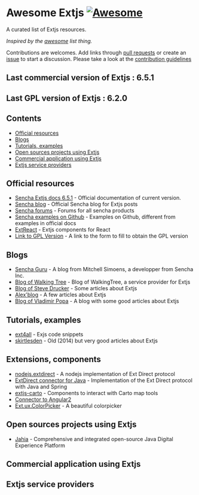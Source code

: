 # Awesome Extjs [![Awesome](https://cdn.rawgit.com/sindresorhus/awesome/d7305f38d29fed78fa85652e3a63e154dd8e8829/media/badge.svg)](https://github.com/sindresorhus/awesome)

A curated list of Extjs resources.

*Inspired by the [awesome](https://github.com/sindresorhus/awesome) list thing.*

Contributions are welcomes. Add links through [pull requests](https://github.com/abenhamdine/awesome-extjs/pulls) or create an [issue](https://github.com/abenhamdine/awesome-extjs/issues) to start a discussion. Please take a look at the [contribution guidelines](CONTRIBUTING.md)

## Last commercial version of Extjs : 6.5.1
## Last GPL version of Extjs : 6.2.0

## Contents

- [Official resources](#official-resources)
- [Blogs](#Blogs)
- [Tutorials, examples](#tutorials,-examples)
- [Open sources projects using Extjs](#open-sources-projects-using-extjs)
- [Commercial application using Extjs](#commercial-application-using-extjs)
- [Extjs service providers](#extjs-service-providers)

## Official resources

* [Sencha Extjs docs 6.5.1](http://docs.sencha.com/extjs/6.5.1/index.html) - Official documentation of current version.
* [Sencha blog](https://www.sencha.com/blog/category/sencha-ext-js) - Official Sencha blog for Extjs posts
* [Sencha forums](https://www.sencha.com/forum) - Forums for all sencha products
* [Sencha examples on Github](https://github.com/sencha-extjs-examples) - Examples on Github, different from examples in official docs
* [ExtReact](https://www.sencha.com/products/extreact/#app) - Extjs components for React
* [Link to GPL Version](https://www.sencha.com/legal/gpl/) - A link to the form to fill to obtain the GPL version

## Blogs

* [Sencha Guru](https://sencha.guru/) - A blog from Mitchell Simoens, a developper from Sencha Inc.
* [Blog of Walking Tree](https://walkingtree.tech/index.php/blog) - Blog of WalkingTree, a service provider for Extjs
* [Blog of Steve Drucker](https://druckit.wordpress.com/) - Some articles about Extjs
* [Alex'blog](https://abarre.wordpress.com/) - A few articles about Extjs
* [Blog of Vladimir Popa](http://vadimpopa.com/) - A blog with some good articles about Extjs

## Tutorials, examples

* [ext4all](https://ext4all.com/) - Exjs code snippets
* [skirtlesden](http://skirtlesden.com/articles/) - Old (2014) but very good articles about Extjs

## Extensions, components

* [nodejs.extdirect](https://github.com/jurisv/nodejs.extdirect) - A nodejs implementation of Ext Direct protocol
* [ExtDirect connector for Java](https://github.com/ralscha/extdirectspring) - Implementation of the Ext Direct protocol with Java and Spring
* [extjs-carto](https://github.com/CrestoneDigital/extjs-carto) - Components to interact with Carto map tools
* [Connector to Angular2](https://github.com/mgusmano/angular2-extjs)
* [Ext.ux.ColorPicker](https://github.com/sw4/Ext.ux.ColorPicker) - A beautiful colorpicker 

## Open sources projects using Extjs

* [Jahia](https://github.com/Jahia) - Comprehensive and integrated open-source Java Digital Experience Platform 

## Commercial application using Extjs

## Extjs service providers
